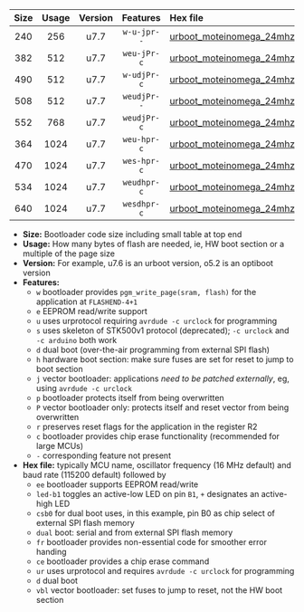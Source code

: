 |Size|Usage|Version|Features|Hex file|
|:-:|:-:|:-:|:-:|:--|
|240|256|u7.7|`w-u-jpr--`|[urboot_moteinomega_24mhz_250000bps_led+d7_ur_vbl.hex](https://raw.githubusercontent.com/stefanrueger/urboot.hex/main/boards/moteinomega/fcpu_24mhz/250000_bps/urboot_moteinomega_24mhz_250000bps_led+d7_ur_vbl.hex)|
|382|512|u7.7|`weu-jPr-c`|[urboot_moteinomega_24mhz_250000bps_ee_led+d7_fr_ce_ur_vbl.hex](https://raw.githubusercontent.com/stefanrueger/urboot.hex/main/boards/moteinomega/fcpu_24mhz/250000_bps/urboot_moteinomega_24mhz_250000bps_ee_led+d7_fr_ce_ur_vbl.hex)|
|490|512|u7.7|`w-udjPr-c`|[urboot_moteinomega_24mhz_250000bps_led+d7_csc7_dual_fr_ce_ur_vbl.hex](https://raw.githubusercontent.com/stefanrueger/urboot.hex/main/boards/moteinomega/fcpu_24mhz/250000_bps/urboot_moteinomega_24mhz_250000bps_led+d7_csc7_dual_fr_ce_ur_vbl.hex)|
|508|512|u7.7|`weudjPr--`|[urboot_moteinomega_24mhz_250000bps_ee_led+d7_csc7_dual_fr_ur_vbl.hex](https://raw.githubusercontent.com/stefanrueger/urboot.hex/main/boards/moteinomega/fcpu_24mhz/250000_bps/urboot_moteinomega_24mhz_250000bps_ee_led+d7_csc7_dual_fr_ur_vbl.hex)|
|552|768|u7.7|`weudjPr-c`|[urboot_moteinomega_24mhz_250000bps_ee_led+d7_csc7_dual_fr_ce_ur_vbl.hex](https://raw.githubusercontent.com/stefanrueger/urboot.hex/main/boards/moteinomega/fcpu_24mhz/250000_bps/urboot_moteinomega_24mhz_250000bps_ee_led+d7_csc7_dual_fr_ce_ur_vbl.hex)|
|364|1024|u7.7|`weu-hpr-c`|[urboot_moteinomega_24mhz_250000bps_ee_led+d7_fr_ce_ur.hex](https://raw.githubusercontent.com/stefanrueger/urboot.hex/main/boards/moteinomega/fcpu_24mhz/250000_bps/urboot_moteinomega_24mhz_250000bps_ee_led+d7_fr_ce_ur.hex)|
|470|1024|u7.7|`wes-hpr-c`|[urboot_moteinomega_24mhz_250000bps_ee_led+d7_fr_ce.hex](https://raw.githubusercontent.com/stefanrueger/urboot.hex/main/boards/moteinomega/fcpu_24mhz/250000_bps/urboot_moteinomega_24mhz_250000bps_ee_led+d7_fr_ce.hex)|
|534|1024|u7.7|`weudhpr-c`|[urboot_moteinomega_24mhz_250000bps_ee_led+d7_csc7_dual_fr_ce_ur.hex](https://raw.githubusercontent.com/stefanrueger/urboot.hex/main/boards/moteinomega/fcpu_24mhz/250000_bps/urboot_moteinomega_24mhz_250000bps_ee_led+d7_csc7_dual_fr_ce_ur.hex)|
|640|1024|u7.7|`wesdhpr-c`|[urboot_moteinomega_24mhz_250000bps_ee_led+d7_csc7_dual_fr_ce.hex](https://raw.githubusercontent.com/stefanrueger/urboot.hex/main/boards/moteinomega/fcpu_24mhz/250000_bps/urboot_moteinomega_24mhz_250000bps_ee_led+d7_csc7_dual_fr_ce.hex)|

- **Size:** Bootloader code size including small table at top end
- **Usage:** How many bytes of flash are needed, ie, HW boot section or a multiple of the page size
- **Version:** For example, u7.6 is an urboot version, o5.2 is an optiboot version
- **Features:**
  + `w` bootloader provides `pgm_write_page(sram, flash)` for the application at `FLASHEND-4+1`
  + `e` EEPROM read/write support
  + `u` uses urprotocol requiring `avrdude -c urclock` for programming
  + `s` uses skeleton of STK500v1 protocol (deprecated); `-c urclock` and `-c arduino` both work
  + `d` dual boot (over-the-air programming from external SPI flash)
  + `h` hardware boot section: make sure fuses are set for reset to jump to boot section
  + `j` vector bootloader: applications *need to be patched externally*, eg, using `avrdude -c urclock`
  + `p` bootloader protects itself from being overwritten
  + `P` vector bootloader only: protects itself and reset vector from being overwritten
  + `r` preserves reset flags for the application in the register R2
  + `c` bootloader provides chip erase functionality (recommended for large MCUs)
  + `-` corresponding feature not present
- **Hex file:** typically MCU name, oscillator frequency (16 MHz default) and baud rate (115200 default) followed by
  + `ee` bootloader supports EEPROM read/write
  + `led-b1` toggles an active-low LED on pin `B1`, `+` designates an active-high LED
  + `csb0` for dual boot uses, in this example, pin B0 as chip select of external SPI flash memory
  + `dual` boot: serial and from external SPI flash memory
  + `fr` bootloader provides non-essential code for smoother error handing
  + `ce` bootloader provides a chip erase command
  + `ur` uses urprotocol and requires `avrdude -c urclock` for programming
  + `d` dual boot
  + `vbl` vector bootloader: set fuses to jump to reset, not the HW boot section
